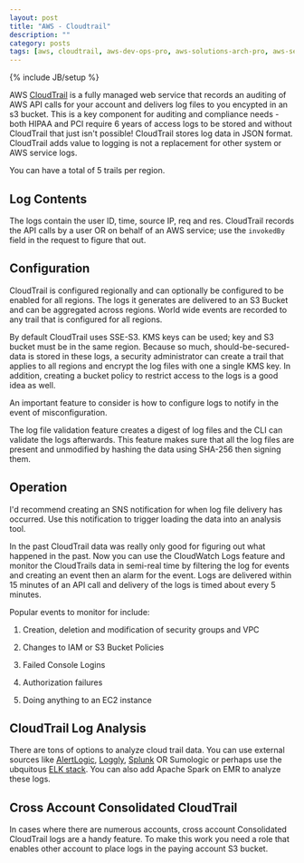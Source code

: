 ```yaml
---
layout: post
title: "AWS - Cloudtrail"
description: ""
category: posts
tags: [aws, cloudtrail, aws-dev-ops-pro, aws-solutions-arch-pro, aws-services]
---
```

{% include JB/setup %}

AWS [CloudTrail](https://aws.amazon.com/documentation/cloudtrail/) is a fully managed web service that records an auditing of AWS API calls for your account and delivers log files to you encypted in an s3 bucket. This is a key component for auditing and compliance needs - both HIPAA and PCI require 6 years of access logs to be stored and without CloudTrail that just isn't possible! CloudTrail stores log data in JSON format. CloudTrail adds value to logging is not a replacement for other system or AWS service logs.

You can have a total of 5 trails per region.

## Log Contents 

The logs contain the user ID, time, source IP, req and res. CloudTrail records the API calls by a user OR on behalf of an AWS service; use the `invokedBy` field in the request to figure that out.

## Configuration

CloudTrail is configured regionally and can optionally be configured to be enabled for all regions. The logs it generates are delivered to an S3 Bucket and can be aggregated across regions. World wide events are recorded to any trail that is configured for all regions. 

By default CloudTrail uses SSE-S3. KMS keys can be used; key and S3 bucket must be in the same region. Because so much, should-be-secured-data is stored in these logs, a security administrator can create a trail that applies to all regions and encrypt the log files with one a single KMS key. In addition, creating a bucket policy to restrict access to the logs is a good idea as well.

An important feature to consider is how to configure logs to notify in the event of misconfiguration.

The log file validation feature creates a digest of log files and the CLI can validate the logs afterwards. This feature makes sure that all the log files are present and unmodified by hashing the data using SHA-256 then signing them. 

## Operation

I'd recommend creating an SNS notification for when log file delivery has occurred. Use this notification to trigger loading the data into an analysis tool. 

In the past CloudTrail data was really only good for figuring out what happened in the past. Now you can use the CloudWatch Logs feature and monitor the CloudTrails data in semi-real time by filtering the log for events and creating an event then an alarm for the event. Logs are delivered within 15 minutes of an API call and delivery of the logs is timed about every 5 minutes.

Popular events to monitor for include: 

1. Creation, deletion and modification of security groups and VPC

1. Changes to IAM or S3 Bucket Policies

1. Failed Console Logins

1. Authorization failures

1. Doing anything to an EC2 instance


## CloudTrail Log Analysis

There are tons of options to analyze cloud trail data. You can use external sources like [AlertLogic](https://www.alertlogic.com/solutions/log-correlation-and-analysis/), [Loggly](https://www.loggly.com/intro-to-log-management/), [Splunk](https://www.splunk.com/) OR Sumologic or perhaps use the ubquitous [ELK stack](https://www.elastic.co/webinars/introduction-elk-stack). You can also add Apache Spark on EMR to analyze these logs.

## Cross Account Consolidated CloudTrail

In cases where there are numerous accounts, cross account Consolidated CloudTrail logs are a handy feature. To make this work you need a role that enables other account to place logs in the paying account S3 bucket.